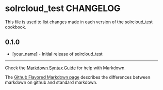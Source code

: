 solrcloud_test CHANGELOG
========================

This file is used to list changes made in each version of the solrcloud_test cookbook.

0.1.0
-----
- [your_name] - Initial release of solrcloud_test

- - -
Check the [Markdown Syntax Guide](http://daringfireball.net/projects/markdown/syntax) for help with Markdown.

The [Github Flavored Markdown page](http://github.github.com/github-flavored-markdown/) describes the differences between markdown on github and standard markdown.

